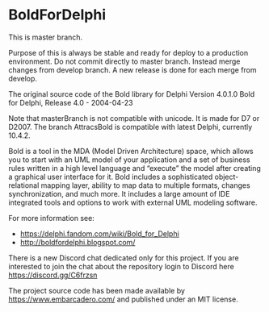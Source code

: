 # BoldForDelphi

This is master branch.

Purpose of this is always be stable and ready for deploy to a production environment.
Do not commit directly to master branch. Instead merge changes from develop branch.
A new release is done for each merge from develop.

The original source code of the Bold library for Delphi
Version 4.0.1.0 Bold for Delphi, Release 4.0 - 2004-04-23

Note that masterBranch is not compatible with unicode. It is made for D7 or D2007.
The branch AttracsBold is compatible with latest Delphi, currently 10.4.2.

Bold is a tool in the MDA (Model Driven Architecture) space, which allows you to start with an UML model of your application and a set of business rules written in a high level language and “execute” the model after creating a graphical user interface for it.
Bold includes a sophisticated object-relational mapping layer, ability to map data to multiple formats, changes synchronization, and much more. It includes a large amount of IDE integrated tools and options to work with external UML modeling software.

For more information see:
- https://delphi.fandom.com/wiki/Bold_for_Delphi
- http://boldfordelphi.blogspot.com/

There is a new Discord chat dedicated only for this project.
If you are interested to join the chat about the repository login to Discord here https://discord.gg/C6frzsn
  
The project source code has been made available by https://www.embarcadero.com/ and published under an MIT license.
